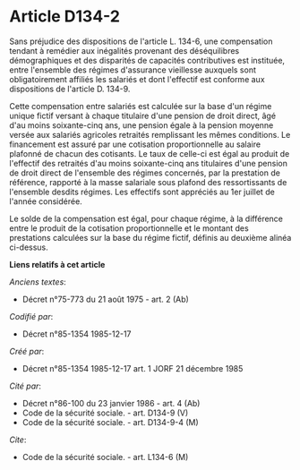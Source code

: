 # Article D134-2

Sans préjudice des dispositions de l'article L. 134-6, une compensation tendant à remédier aux inégalités provenant des
déséquilibres démographiques et des disparités de capacités contributives est instituée, entre l'ensemble des régimes
d'assurance vieillesse auxquels sont obligatoirement affiliés les salariés et dont l'effectif est conforme aux dispositions
de l'article D. 134-9. 

Cette compensation entre salariés est calculée sur la base d'un régime unique fictif versant à chaque titulaire d'une pension
de droit direct, âgé d'au moins soixante-cinq ans, une pension égale à la pension moyenne versée aux salariés agricoles
retraités remplissant les mêmes conditions. Le financement est assuré par une cotisation proportionnelle au salaire plafonné
de chacun des cotisants. Le taux de celle-ci est égal au produit de l'effectif des retraités d'au moins soixante-cinq ans
titulaires d'une pension de droit direct de l'ensemble des régimes concernés, par la prestation de référence, rapporté à la
masse salariale sous plafond des ressortissants de l'ensemble desdits régimes. Les effectifs sont appréciés au 1er juillet de
l'année considérée. 

Le solde de la compensation est égal, pour chaque régime, à la différence entre le produit de la cotisation proportionnelle
et le montant des prestations calculées sur la base du régime fictif, définis au deuxième alinéa ci-dessus.

**Liens relatifs à cet article**

_Anciens textes_:

  - Décret n°75-773 du 21 août 1975 - art. 2 (Ab)

_Codifié par_:

  - Décret n°85-1354 1985-12-17

_Créé par_:

  - Décret n°85-1354 1985-12-17 art. 1 JORF 21 décembre 1985

_Cité par_:

  - Décret n°86-100 du 23 janvier 1986 - art. 4 (Ab)
  - Code de la sécurité sociale. - art. D134-9 (V)
  - Code de la sécurité sociale. - art. D134-9-4 (M)

_Cite_:

  - Code de la sécurité sociale. - art. L134-6 (M)
